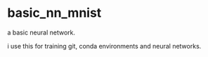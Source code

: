 # basic_nn_mnist
a basic neural network.

i use this for training git, conda environments and neural networks.
